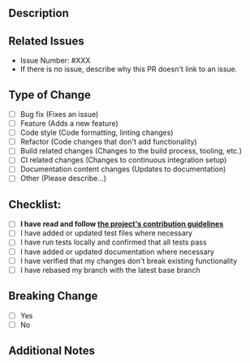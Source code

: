 ## Description

<!-- Add a clear and concise description of the changes you are proposing below. -->


## Related Issues

- Issue Number: #XXX
- If there is no issue, describe why this PR doesn't link to an issue.

## Type of Change

- [ ] Bug fix (Fixes an issue)
- [ ] Feature (Adds a new feature)
- [ ] Code style (Code formatting, linting changes)
- [ ] Refactor (Code changes that don't add functionality)
- [ ] Build related changes (Changes to the build process, tooling, etc.)
- [ ] CI related changes (Changes to continuous integration setup)
- [ ] Documentation content changes (Updates to documentation)
- [ ] Other (Please describe...)

## Checklist:

- [ ] **I have read and follow [the project's contribution guidelines](https://github.com/itsmeid/release-example-002/blob/main/CONTRIBUTING.md)**
- [ ] I have added or updated test files where necessary
- [ ] I have run tests locally and confirmed that all tests pass
- [ ] I have added or updated documentation where necessary
- [ ] I have verified that my changes don't break existing functionality
- [ ] I have rebased my branch with the latest base branch

## Breaking Change

- [ ] Yes
- [ ] No

<!-- If Yes, please describe the impact and the details -->


## Additional Notes

<!-- Add any additional notes or context that the reviewer should be aware of. -->

